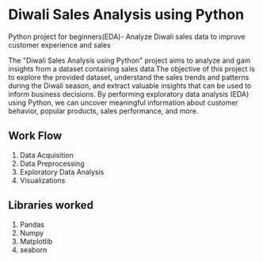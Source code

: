 # Diwali Sales Analysis using Python
Python project for beginners(EDA)- Analyze Diwali sales data to improve customer experience and sales

The "Diwali Sales Analysis using Python" project aims to analyze and gain insights from a dataset containing sales data.The objective of this project is to explore the provided dataset, understand the sales trends and patterns during the Diwali season, and extract valuable insights that can be used to inform business decisions. By performing exploratory data analysis (EDA) using Python, we can uncover meaningful information about customer behavior, popular products, sales performance, and more.

## Work Flow
1. Data Acquisition
2. Data Preprocessing
3. Exploratory Data Analysis
4. Visualizations

## Libraries worked

1. Pandas
2. Numpy
3. Matplotlib
4. seaborn


